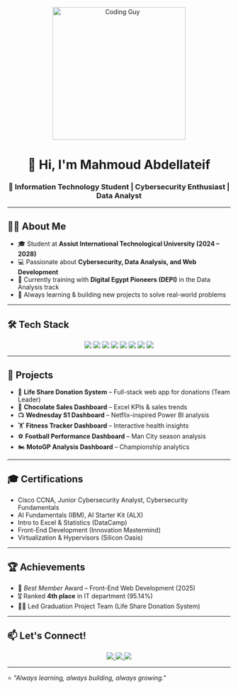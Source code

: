 <!-- Banner / صورة رسومية -->
<p align="center">
  <img src="https://i.ibb.co/7vYh5Rx/coding-guy.gif" alt="Coding Guy" width="300"/>
</p>

<h1 align="center">👋 Hi, I'm Mahmoud Abdellateif </h1>
<h3 align="center">🚀 Information Technology Student | Cybersecurity Enthusiast | Data Analyst</h3>

---

## 👨‍💻 About Me
- 🎓 Student at **Assiut International Technological University (2024 – 2028)**  
- 💻 Passionate about **Cybersecurity, Data Analysis, and Web Development**  
- 🌱 Currently training with **Digital Egypt Pioneers (DEPI)** in the Data Analysis track  
- 🔭 Always learning & building new projects to solve real-world problems  

---

## 🛠️ Tech Stack
<p align="center">
  <img src="https://img.shields.io/badge/HTML5-E34F26?style=for-the-badge&logo=html5&logoColor=white"/>
  <img src="https://img.shields.io/badge/CSS3-1572B6?style=for-the-badge&logo=css3&logoColor=white"/>
  <img src="https://img.shields.io/badge/JavaScript-F7DF1E?style=for-the-badge&logo=javascript&logoColor=black"/>
  <img src="https://img.shields.io/badge/PHP-777BB4?style=for-the-badge&logo=php&logoColor=white"/>
  <img src="https://img.shields.io/badge/MySQL-005C84?style=for-the-badge&logo=mysql&logoColor=white"/>
  <img src="https://img.shields.io/badge/C%23-239120?style=for-the-badge&logo=c-sharp&logoColor=white"/>
  <img src="https://img.shields.io/badge/Power%20BI-F2C811?style=for-the-badge&logo=power-bi&logoColor=black"/>
  <img src="https://img.shields.io/badge/Excel-217346?style=for-the-badge&logo=microsoft-excel&logoColor=white"/>
</p>

---

## 📂 Projects
- 🌟 **Life Share Donation System** – Full-stack web app for donations (Team Leader)  
- 🍫 **Chocolate Sales Dashboard** – Excel KPIs & sales trends  
- 📺 **Wednesday S1 Dashboard** – Netflix-inspired Power BI analysis  
- 🏋️ **Fitness Tracker Dashboard** – Interactive health insights  
- ⚽ **Football Performance Dashboard** – Man City season analysis  
- 🏍️ **MotoGP Analysis Dashboard** – Championship analytics  

---

## 🎓 Certifications
- Cisco CCNA, Junior Cybersecurity Analyst, Cybersecurity Fundamentals  
- AI Fundamentals (IBM), AI Starter Kit (ALX)  
- Intro to Excel & Statistics (DataCamp)  
- Front-End Development (Innovation Mastermind)  
- Virtualization & Hypervisors (Silicon Oasis)  

---

## 🏆 Achievements
- 🥇 *Best Member* Award – Front-End Web Development (2025)  
- 🎖️ Ranked **4th place** in IT department (95.14%)  
- 👨‍💻 Led Graduation Project Team (Life Share Donation System)  

---

## 📫 Let's Connect!
<p align="center">
  <a href="mailto:Mahmoudabdellateifhamza@gmail.com">
    <img src="https://img.shields.io/badge/Email-D14836?style=for-the-badge&logo=gmail&logoColor=white"/>
  </a>
  <a href="https://www.linkedin.com/in/eng-mahmoud-abdellateif-hamza/">
    <img src="https://img.shields.io/badge/LinkedIn-0077B5?style=for-the-badge&logo=linkedin&logoColor=white"/>
  </a>
  <a href="https://github.com/USERNAME">
    <img src="https://img.shields.io/badge/GitHub-181717?style=for-the-badge&logo=github&logoColor=white"/>
  </a>
</p>

---

⭐️ *"Always learning, always building, always growing."*  

<!--
**mahmoudabdellateifhamza/mahmoudabdellateifhamza** is a ✨ _special_ ✨ repository because its `README.md` (this file) appears on your GitHub profile.

Here are some ideas to get you started:

- 🔭 I’m currently working on ...
- 🌱 I’m currently learning ...
- 👯 I’m looking to collaborate on ...
- 🤔 I’m looking for help with ...
- 💬 Ask me about ...
- 📫 How to reach me: ...
- 😄 Pronouns: ...
- ⚡ Fun fact: ...
-->
